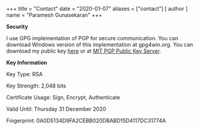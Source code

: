 +++
title = "Contact"
date = "2020-01-07"
aliases = ["contact"]
[ author ]
  name = "Paramesh Gunasekaran"
+++

**Security**

I use GPG implementation of PGP for secure communication. You can download Windows version of this implementation at gpg4win.org. You can download my public key [here](https://drive.google.com/file/d/1QvsiFMzZc-v58gtMGrHn7lz9d10YoSi-) or at [MIT PGP Public Key Server](http://pgp.mit.edu:11371/pks/lookup?op=get&search=0xD15D4117DC31774A).

**Key Information**

Key Type: RSA

Key Strength: 2,048 bits

Certificate Usage: Sign, Encrypt, Authenticate

Valid Until: Thursday 31 December 2020

Fingerprint: 0A0D5134D9FA2CEBB020DBABD15D4117DC31774A